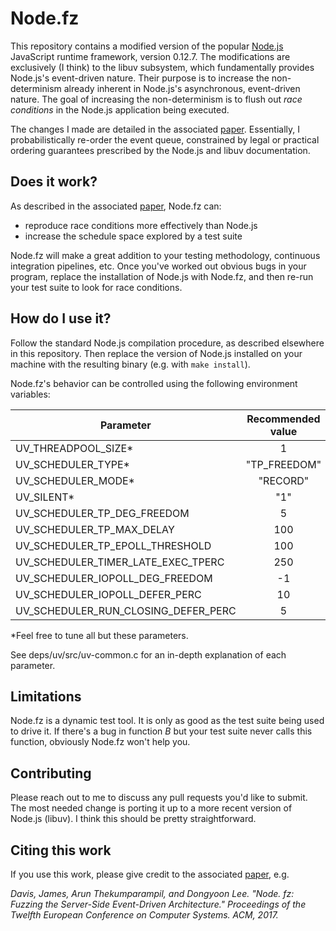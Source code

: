 
Node.fz
=====

This repository contains a modified version of the popular [Node.js](https://github.com/nodejs/node) JavaScript runtime framework, version 0.12.7.
The modifications are exclusively (I think) to the libuv subsystem, which fundamentally provides Node.js's event-driven nature.
Their purpose is to increase the non-determinism already inherent in Node.js's asynchronous, event-driven nature.
The goal of increasing the non-determinism is to flush out *race conditions* in the Node.js application being executed.

The changes I made are detailed in the associated [paper](http://dl.acm.org/citation.cfm?id=3064188).
Essentially, I probabilistically re-order the event queue, constrained by legal or practical ordering guarantees prescribed by the Node.js and libuv documentation.

## Does it work?

As described in the associated [paper](http://dl.acm.org/citation.cfm?id=3064188), Node.fz can:
- reproduce race conditions more effectively than Node.js
- increase the schedule space explored by a test suite

Node.fz will make a great addition to your testing methodology, continuous integration pipelines, etc.
Once you've worked out obvious bugs in your program, replace the installation of Node.js with Node.fz, and then re-run your test suite to look for race conditions.

## How do I use it?

Follow the standard Node.js compilation procedure, as described elsewhere in this repository.
Then replace the version of Node.js installed on your machine with the resulting binary (e.g. with `make install`).

Node.fz's behavior can be controlled using the following environment variables:

| Parameter                            | Recommended value        |
| -----------------------------------  | :----------------------: |
| UV_THREADPOOL_SIZE\*                 |  1                       |
| UV_SCHEDULER_TYPE\*                  |  "TP_FREEDOM"            |
| UV_SCHEDULER_MODE\*                  |  "RECORD"                |
| UV_SILENT\*                          |  "1"                     |
| UV_SCHEDULER_TP_DEG_FREEDOM          |  5                       |
| UV_SCHEDULER_TP_MAX_DELAY            |  100                     |
| UV_SCHEDULER_TP_EPOLL_THRESHOLD      |  100                     |
| UV_SCHEDULER_TIMER_LATE_EXEC_TPERC   |  250                     |
| UV_SCHEDULER_IOPOLL_DEG_FREEDOM      |  -1                      |
| UV_SCHEDULER_IOPOLL_DEFER_PERC       |  10                      |
| UV_SCHEDULER_RUN_CLOSING_DEFER_PERC  |  5                       |

\*Feel free to tune all but these parameters.

See deps/uv/src/uv-common.c for an in-depth explanation of each parameter.

## Limitations

Node.fz is a dynamic test tool. It is only as good as the test suite being used to drive it.
If there's a bug in function *B* but your test suite never calls this function, obviously Node.fz won't help you.

## Contributing

Please reach out to me to discuss any pull requests you'd like to submit.
The most needed change is porting it up to a more recent version of Node.js (libuv).
I think this should be pretty straightforward.

## Citing this work

If you use this work, please give credit to the associated [paper](http://dl.acm.org/citation.cfm?id=3064188), e.g.

*Davis, James, Arun Thekumparampil, and Dongyoon Lee. "Node. fz: Fuzzing the Server-Side Event-Driven Architecture." Proceedings of the Twelfth European Conference on Computer Systems. ACM, 2017.*
